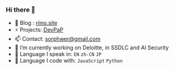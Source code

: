 ### Hi there 👋

- 👯 Blog : [riino.site](https://riino.site/)
- ⚡ Projects: [DevPaP](https://nestof.notion.site/cee7a2484fec49499b4095fbd08c0e24?v=52da712ff5fb4987b84e8cea7a01e76c)
- 📫 Contact: sorphwer@gmail.com
- 🔭 I’m currently working on Deloitte, in SSDLC and AI Security
- 💬 Language I speak in: `EN` `zh-CN` `JP` 
- 🌱 Language I code with: `JavaScript` `Python` 
<!--
**sorphwer/sorphwer** is a ✨ _special_ ✨ repository because its `README.md` (this file) appears on your GitHub profile.

Here are some ideas to get you started:

- 🔭 I’m currently working on ...
- 🌱 I’m currently learning ...
- 👯 I’m looking to collaborate on ...
- 🤔 I’m looking for help with ...
- 💬 Ask me about ...
- 📫 How to reach me: ...
- 😄 Pronouns: ...
- ⚡ Fun fact: ...
-->
